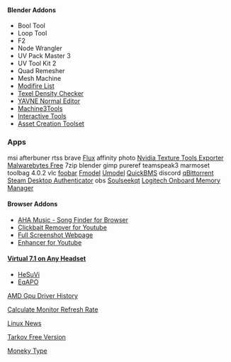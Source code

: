 #### Blender Addons
- Bool Tool
- Loop Tool
- F2
- Node Wrangler
- UV Pack Master 3
- UV Tool Kit 2
- Quad Remesher
- Mesh Machine
- [Modifire List](https://github.com/symstract/modifier_list)
- [Texel Density Checker](https://github.com/mrven/blender-texel-density-checker)
- [YAVNE Normal Editor](https://github.com/fedackb/yavne)
- [Machine3Tools](https://machin3.gumroad.com/l/machin3tools)
- [Interactive Tools](https://github.com/maxivz/interactivetoolsblender)
- [Asset Creation Toolset](https://github.com/mrven/blender-asset-creation-toolset)

### Apps
msi afterbuner
rtss
brave
[Flux](https://justgetflux.com/)
affinity photo
[Nvidia Texture Tools Exporter](https://developer.nvidia.com/nvidia-texture-tools-exporter)
[Malwarebytes Free](https://www.malwarebytes.com/)
7zip
blender 
gimp
pureref
teamspeak3
marmoset toolbag 4.0.2
vlc
[foobar](https://www.foobar2000.org/)
[Fmodel](https://fmodel.app/)
[Umodel](https://www.gildor.org/en/projects/umodel)
[QuickBMS](http://aluigi.altervista.org/quickbms.htm)
discord
[qBittorrent](https://www.qbittorrent.org/)
[Steam Desktop Authenticator](https://github.com/jessecar96/steamdesktopauthenticator)
obs
[Soulseekqt](http://www.soulseekqt.net/news/node/1)
[Logitech Onboard Memory Manager](https://support.logi.com/hc/en-us/articles/360059641133)

#### Browser Addons
- [AHA Music - Song Finder for Browser](https://www.aha-music.com/)
- [Clickbait Remover for Youtube](https://chrome.google.com/webstore/detail/clickbait-remover-for-you/omoinegiohhgbikclijaniebjpkeopip?hl=en)
- [Full Screenshot Webpage](https://chrome.google.com/webstore/detail/gofullpage-full-page-scre/fdpohaocaechififmbbbbbknoalclacl?hl=en)
- [Enhancer for Youtube](https://chrome.google.com/webstore/detail/enhancer-for-youtube/ponfpcnoihfmfllpaingbgckeeldkhle)

#### [Virtual 7.1 on Any Headset](https://sourceforge.net/p/hesuvi/wiki/Help/)
- [HeSuVi](https://sourceforge.net/projects/hesuvi/)
- [EqAPO](https://sourceforge.net/projects/equalizerapo/)

[AMD Gpu Driver History](https://gpuopen.com/version-table/)

[Calculate Monitor Refresh Rate](https://www.testufo.com/refreshrate)

[Linux News](https://www.phoronix.com/)

[Tarkov Free Version](https://justemutarkov.eu/)

[Moneky Type](https://monkeytype.com/)
